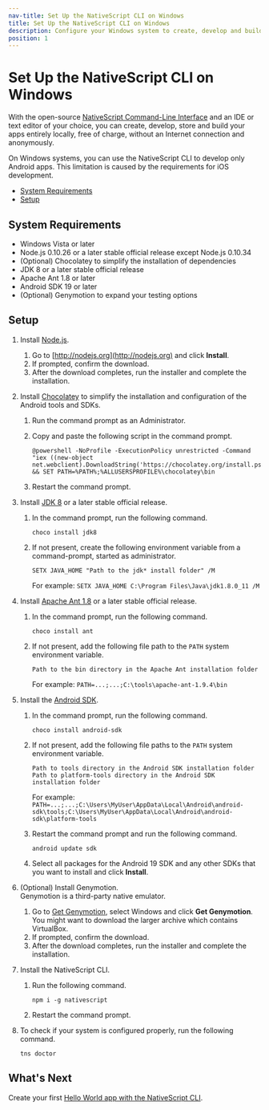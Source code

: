 ```yaml
---
nav-title: Set Up the NativeScript CLI on Windows
title: Set Up the NativeScript CLI on Windows
description: Configure your Windows system to create, develop and build projects locally with NativeScript.
position: 1
---
```


# Set Up the NativeScript CLI on Windows

With the open-source [NativeScript Command-Line Interface][NativeScript CLI] and an IDE or text editor of your choice, you can create, develop, store and build your apps entirely locally, free of charge, without an Internet connection and anonymously.

On Windows systems, you can use the NativeScript CLI to develop only Android apps. This limitation is caused by the requirements for iOS development.

* [System Requirements](#system-requirements)
* [Setup](#setup)

## System Requirements

* Windows Vista or later
* Node.js 0.10.26 or a later stable official release except Node.js 0.10.34
* (Optional) Chocolatey to simplify the installation of dependencies
* JDK 8 or a later stable official release
* Apache Ant 1.8 or later
* Android SDK 19 or later
* (Optional) Genymotion to expand your testing options

## Setup

1. Install [Node.js](http://nodejs.org).
    1. Go to [http://nodejs.org](http://nodejs.org) and click **Install**.
    1. If prompted, confirm the download.
    1. After the download completes, run the installer and complete the installation.
1. Install [Chocolatey](https://chocolatey.org) to simplify the installation and configuration of the Android tools and SDKs.
    1. Run the command prompt as an Administrator.
    1. Copy and paste the following script in the command prompt.

        ```Shell
        @powershell -NoProfile -ExecutionPolicy unrestricted -Command "iex ((new-object net.webclient).DownloadString('https://chocolatey.org/install.ps1'))" && SET PATH=%PATH%;%ALLUSERSPROFILE%\chocolatey\bin
        ```
    1. Restart the command prompt.
1. Install [JDK 8](http://www.oracle.com/technetwork/java/javase/downloads/index.html) or a later stable official release.
    1. In the command prompt, run the following command. 
        
        ```Shell
        choco install jdk8
        ```
    1. If not present, create the following environment variable from a command-prompt, started as administrator.

        ```
        SETX JAVA_HOME "Path to the jdk* install folder" /M
        ```

        For example: `SETX JAVA_HOME C:\Program Files\Java\jdk1.8.0_11 /M`
1. Install [Apache Ant 1.8](http://ant.apache.org/bindownload.cgi) or a later stable official release.
    1. In the command prompt, run the following command.

        ```Shell
        choco install ant
        ```
    1. If not present, add the following file path to the `PATH` system environment variable.

        ```
        Path to the bin directory in the Apache Ant installation folder
        ```

        For example: `PATH=...;...;C:\tools\apache-ant-1.9.4\bin`
1. Install the [Android SDK](http://developer.android.com/sdk/index.html).
    1. In the command prompt, run the following command.

        ```Shell
        choco install android-sdk
        ```
    1. If not present, add the following file paths to the `PATH` system environment variable.

        ```
        Path to tools directory in the Android SDK installation folder
        Path to platform-tools directory in the Android SDK installation folder
        ```

        For example: `PATH=...;...;C:\Users\MyUser\AppData\Local\Android\android-sdk\tools;C:\Users\MyUser\AppData\Local\Android\android-sdk\platform-tools`
    1. Restart the command prompt and run the following command.

        ```
        android update sdk
        ```
    1. Select all packages for the Android 19 SDK and any other SDKs that you want to install and click **Install**.
1. (Optional) Install Genymotion.<br/>Genymotion is a third-party native emulator.
    1. Go to [Get Genymotion](https://www.genymotion.com/#!/download), select Windows and click **Get Genymotion**.<br/>You might want to download the larger archive which contains VirtualBox.
    1. If prompted, confirm the download.
    1. After the download completes, run the installer and complete the installation.
1. Install the NativeScript CLI.
    1. Run the following command. 
    
        ```Shell
        npm i -g nativescript
        ```
    1. Restart the command prompt.
1. To check if your system is configured properly, run the following command.

    ```Shell
    tns doctor
    ```

## What's Next

Create your first [Hello World app with the NativeScript CLI](../../hello-world/hello-world-ns-cli.md).

[NativeScript CLI]: https://www.npmjs.com/package/nativescript
